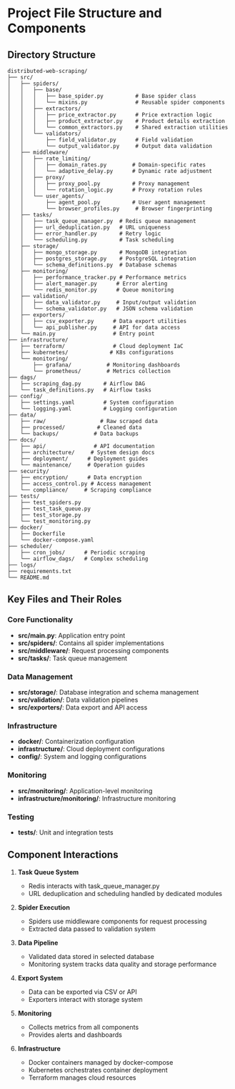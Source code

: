 # Project File Structure and Components

## Directory Structure

```
distributed-web-scraping/
├── src/
│   ├── spiders/
│   │   ├── base/
│   │   │   ├── base_spider.py          # Base spider class
│   │   │   └── mixins.py               # Reusable spider components
│   │   ├── extractors/
│   │   │   ├── price_extractor.py      # Price extraction logic
│   │   │   ├── product_extractor.py    # Product details extraction
│   │   │   └── common_extractors.py    # Shared extraction utilities
│   │   └── validators/
│   │       ├── field_validator.py      # Field validation
│   │       └── output_validator.py     # Output data validation
│   ├── middleware/
│   │   ├── rate_limiting/
│   │   │   ├── domain_rates.py        # Domain-specific rates
│   │   │   └── adaptive_delay.py      # Dynamic rate adjustment
│   │   ├── proxy/
│   │   │   ├── proxy_pool.py          # Proxy management
│   │   │   └── rotation_logic.py      # Proxy rotation rules
│   │   └── user_agents/
│   │       ├── agent_pool.py          # User agent management
│   │       └── browser_profiles.py     # Browser fingerprinting
│   ├── tasks/
│   │   ├── task_queue_manager.py  # Redis queue management
│   │   ├── url_deduplication.py   # URL uniqueness
│   │   ├── error_handler.py       # Retry logic
│   │   └── scheduling.py          # Task scheduling
│   ├── storage/
│   │   ├── mongo_storage.py       # MongoDB integration
│   │   ├── postgres_storage.py    # PostgreSQL integration
│   │   └── schema_definitions.py  # Database schemas
│   ├── monitoring/
│   │   ├── performance_tracker.py # Performance metrics
│   │   ├── alert_manager.py      # Error alerting
│   │   └── redis_monitor.py      # Queue monitoring
│   ├── validation/
│   │   ├── data_validator.py     # Input/output validation
│   │   └── schema_validator.py   # JSON schema validation
│   ├── exporters/
│   │   ├── csv_exporter.py      # Data export utilities
│   │   └── api_publisher.py     # API for data access
│   └── main.py                  # Entry point
├── infrastructure/
│   ├── terraform/               # Cloud deployment IaC
│   ├── kubernetes/             # K8s configurations
│   └── monitoring/
│       ├── grafana/           # Monitoring dashboards
│       └── prometheus/        # Metrics collection
├── dags/
│   ├── scraping_dag.py       # Airflow DAG
│   └── task_definitions.py   # Airflow tasks
├── config/
│   ├── settings.yaml         # System configuration
│   └── logging.yaml          # Logging configuration
├── data/
│   ├── raw/                 # Raw scraped data
│   ├── processed/          # Cleaned data
│   └── backups/           # Data backups
├── docs/
│   ├── api/               # API documentation
│   ├── architecture/     # System design docs
│   ├── deployment/      # Deployment guides
│   └── maintenance/     # Operation guides
├── security/
│   ├── encryption/      # Data encryption
│   ├── access_control.py # Access management
│   └── compliance/     # Scraping compliance
├── tests/
│   ├── test_spiders.py
│   ├── test_task_queue.py
│   ├── test_storage.py
│   └── test_monitoring.py
├── docker/
│   ├── Dockerfile
│   └── docker-compose.yaml
├── scheduler/
│   ├── cron_jobs/      # Periodic scraping
│   └── airflow_dags/   # Complex scheduling
├── logs/
├── requirements.txt
└── README.md
```

## Key Files and Their Roles

### Core Functionality
- **src/main.py**: Application entry point
- **src/spiders/**: Contains all spider implementations
- **src/middleware/**: Request processing components
- **src/tasks/**: Task queue management

### Data Management
- **src/storage/**: Database integration and schema management
- **src/validation/**: Data validation pipelines
- **src/exporters/**: Data export and API access

### Infrastructure
- **docker/**: Containerization configuration
- **infrastructure/**: Cloud deployment configurations
- **config/**: System and logging configurations

### Monitoring
- **src/monitoring/**: Application-level monitoring
- **infrastructure/monitoring/**: Infrastructure monitoring

### Testing
- **tests/**: Unit and integration tests

## Component Interactions

1. **Task Queue System**
   - Redis interacts with task_queue_manager.py
   - URL deduplication and scheduling handled by dedicated modules

2. **Spider Execution**
   - Spiders use middleware components for request processing
   - Extracted data passed to validation system

3. **Data Pipeline**
   - Validated data stored in selected database
   - Monitoring system tracks data quality and storage performance

4. **Export System**
   - Data can be exported via CSV or API
   - Exporters interact with storage system

5. **Monitoring**
   - Collects metrics from all components
   - Provides alerts and dashboards

6. **Infrastructure**
   - Docker containers managed by docker-compose
   - Kubernetes orchestrates container deployment
   - Terraform manages cloud resources